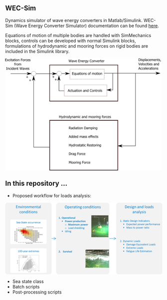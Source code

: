 ## WEC-Sim

Dynamics simulator of wave energy converters in Matlab/Simulink. WEC-Sim (Wave Energy Converter Simulator) documentation can be found [here](http://wec-sim.github.io/WEC-Sim).

Equations of motion of multiple bodies are handled with SimMechanics blocks, controls can be developed with normal Simulink blocks, formulations of hydrodynamic and mooring forces on rigid bodies are included in the Simulink library. 

<img src="https://raw.githubusercontent.com/brauliobarahona/WEC-Sim-1/master/wecsim_smaller.png" align="center" width="500">

## In this repository ...
+ Proposed workflow for loads analysis:

<img src="https://raw.githubusercontent.com/brauliobarahona/WEC-Sim-1/master/loads_analysis_workflow.png" align="center" width="550">

+ Sea state class
+ Batch scripts
+ Post-processing scripts

